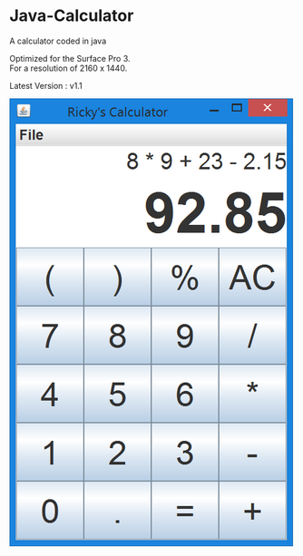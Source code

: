 # Java-Calculator
A calculator coded in java

Optimized for the Surface Pro 3.                                                                                                                                                     
For a resolution of 2160 x 1440.

Latest Version : v1.1

![alt tag](https://github.com/Rickydam/Java-Calculator/blob/master/v1.1/v1.1.png)

